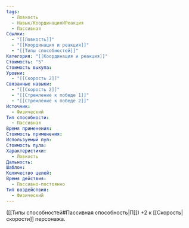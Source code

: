 ```yaml
---
tags:
  - Ловкость
  - Навык/КоординацияИРеакция
  - Пассивная
Ссылки:
  - "[[Ловкость]]"
  - "[[Координация и реакция]]"
  - "[[Типы способностей]]"
Категория: "[[Координация и реакция]]"
Стоимость: "5"
Стоимость выкупа: 
Уровни:
  - "[[Скорость 2]]"
Связанные навыки:
  - "[[Скорость 2]]"
  - "[[Стремление к победе 1]]"
  - "[[Стремление к победе 2]]"
Источник:
  - Физический
Тип способности:
  - Пассивная
Время применения: 
Стоимость применения: 
Используемый пул: 
Стоимость пула: 
Характеристики:
  - Ловкость
Дальность: 
Шаблон: 
Количество целей: 
Время действия:
  - Пассивно-постоянно
Тип воздействия:
  - Физический
---
```

([[Типы способностей#Пассивная способность|П]]) +2 к [[Скорость|скорости]] персонажа.